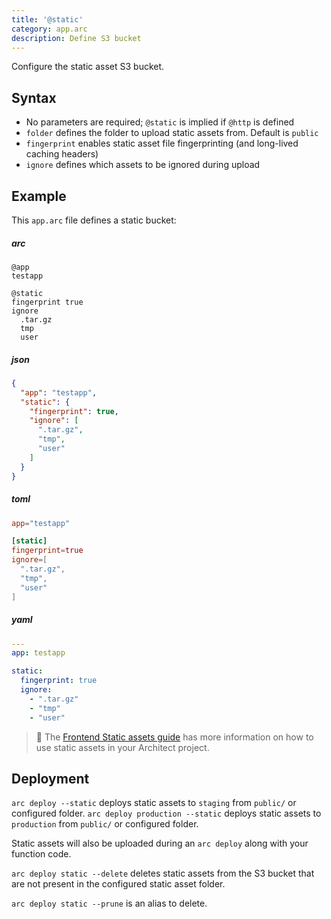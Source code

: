 ```yaml
---
title: '@static'
category: app.arc
description: Define S3 bucket
---
```


Configure the static asset S3 bucket.

## Syntax

- No parameters are required; `@static` is implied if `@http` is defined
- `folder` defines the folder to upload static assets from. Default is `public`
- `fingerprint` enables static asset file fingerprinting (and long-lived caching headers)
- `ignore` defines which assets to be ignored during upload

## Example

This `app.arc` file defines a static bucket:

<arc-viewer default-tab=arc>
<div slot=contents>

<arc-tab label=arc>
<h5>arc</h5>
<div slot=content>

```arc
@app
testapp

@static
fingerprint true
ignore
  .tar.gz
  tmp
  user
```
</div>
</arc-tab>

<arc-tab label=json>
<h5>json</h5>
<div slot=content>

```json
{
  "app": "testapp",
  "static": {
    "fingerprint": true,
    "ignore": [
      ".tar.gz",
      "tmp",
      "user"
    ]
  }
}
```
</div>
</arc-tab>

<arc-tab label=toml>
<h5>toml</h5>
<div slot=content>

```toml
app="testapp"

[static]
fingerprint=true
ignore=[
  ".tar.gz",
  "tmp",
  "user"
]

```
</div>
</arc-tab>

<arc-tab label=yaml>
<h5>yaml</h5>
<div slot=content>

```yaml
---
app: testapp

static:
  fingerprint: true
  ignore:
    - ".tar.gz"
    - "tmp"
    - "user"
```
</div>
</arc-tab>

</div>
</arc-viewer>

> 📜  The [Frontend Static assets guide](/docs/en/guides/frontend/static-assets) has more information on how to use static assets in your Architect project.

## Deployment

`arc deploy --static` deploys static assets to `staging` from `public/` or configured folder.
`arc deploy production --static` deploys static assets to `production` from `public/` or configured folder.

Static assets will also be uploaded during an `arc deploy` along with your function code.

`arc deploy static --delete` deletes static assets from the S3 bucket that are not present in the configured static asset folder.

`arc deploy static --prune` is an alias to delete.


